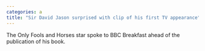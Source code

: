 ```yaml
---
categories: a
title: "Sir David Jason surprised with clip of his first TV appearance"
---
```

The Only Fools and Horses star spoke to BBC Breakfast ahead of the publication of his book.